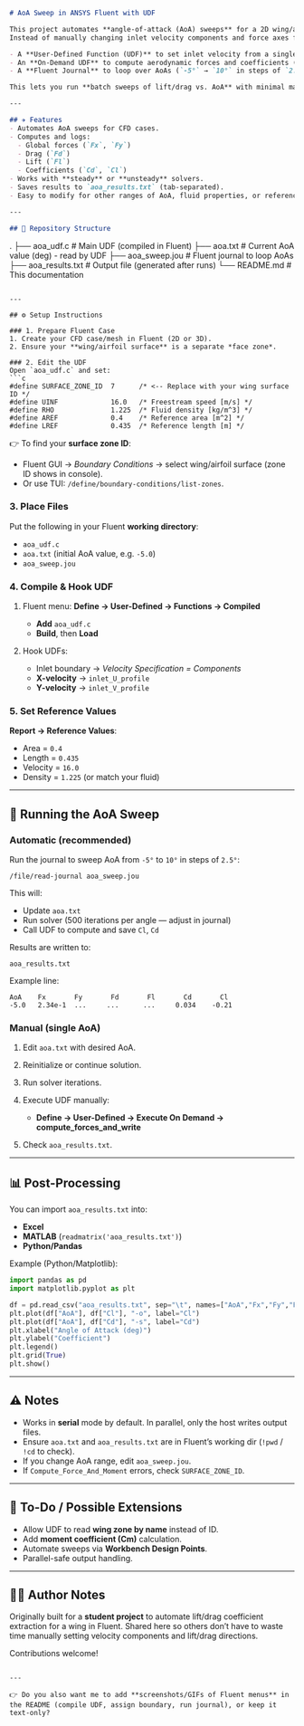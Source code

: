 

```markdown
# AoA Sweep in ANSYS Fluent with UDF

This project automates **angle-of-attack (AoA) sweeps** for a 2D wing/airfoil CFD case in ANSYS Fluent.  
Instead of manually changing inlet velocity components and force axes for every AoA, this setup uses:

- A **User-Defined Function (UDF)** to set inlet velocity from a single `aoa.txt` file.
- An **On-Demand UDF** to compute aerodynamic forces and coefficients (`Cl`, `Cd`).
- A **Fluent Journal** to loop over AoAs (`-5°` → `10°` in steps of `2.5°`) and save results automatically.

This lets you run **batch sweeps of lift/drag vs. AoA** with minimal manual input.

---

## ✈️ Features
- Automates AoA sweeps for CFD cases.
- Computes and logs:
  - Global forces (`Fx`, `Fy`)
  - Drag (`Fd`)
  - Lift (`Fl`)
  - Coefficients (`Cd`, `Cl`)
- Works with **steady** or **unsteady** solvers.
- Saves results to `aoa_results.txt` (tab-separated).
- Easy to modify for other ranges of AoA, fluid properties, or reference values.

---

## 📂 Repository Structure
```

.
├── aoa_udf.c          # Main UDF (compiled in Fluent)
├── aoa.txt            # Current AoA value (deg) - read by UDF
├── aoa_sweep.jou      # Fluent journal to loop AoAs
├── aoa_results.txt    # Output file (generated after runs)
└── README.md          # This documentation

````

---

## ⚙️ Setup Instructions

### 1. Prepare Fluent Case
1. Create your CFD case/mesh in Fluent (2D or 3D).
2. Ensure your **wing/airfoil surface** is a separate *face zone*.

### 2. Edit the UDF
Open `aoa_udf.c` and set:
```c
#define SURFACE_ZONE_ID  7      /* <-- Replace with your wing surface ID */
#define UINF             16.0   /* Freestream speed [m/s] */
#define RHO              1.225  /* Fluid density [kg/m^3] */
#define AREF             0.4    /* Reference area [m^2] */
#define LREF             0.435  /* Reference length [m] */
````

👉 To find your **surface zone ID**:

* Fluent GUI → *Boundary Conditions* → select wing/airfoil surface (zone ID shows in console).
* Or use TUI: `/define/boundary-conditions/list-zones`.

### 3. Place Files

Put the following in your Fluent **working directory**:

* `aoa_udf.c`
* `aoa.txt` (initial AoA value, e.g. `-5.0`)
* `aoa_sweep.jou`

### 4. Compile & Hook UDF

1. Fluent menu: **Define → User-Defined → Functions → Compiled**

   * **Add** `aoa_udf.c`
   * **Build**, then **Load**
2. Hook UDFs:

   * Inlet boundary → *Velocity Specification = Components*
   * **X-velocity** → `inlet_U_profile`
   * **Y-velocity** → `inlet_V_profile`

### 5. Set Reference Values

**Report → Reference Values**:

* Area = `0.4`
* Length = `0.435`
* Velocity = `16.0`
* Density = `1.225` (or match your fluid)

---

## 🚀 Running the AoA Sweep

### Automatic (recommended)

Run the journal to sweep AoA from `-5°` to `10°` in steps of `2.5°`:

```
/file/read-journal aoa_sweep.jou
```

This will:

* Update `aoa.txt`
* Run solver (500 iterations per angle — adjust in journal)
* Call UDF to compute and save `Cl`, `Cd`

Results are written to:

```
aoa_results.txt
```

Example line:

```
AoA    Fx       Fy       Fd       Fl       Cd       Cl
-5.0   2.34e-1  ...     ...      ...     0.034    -0.21
```

### Manual (single AoA)

1. Edit `aoa.txt` with desired AoA.
2. Reinitialize or continue solution.
3. Run solver iterations.
4. Execute UDF manually:

   * **Define → User-Defined → Execute On Demand → compute_forces_and_write**
5. Check `aoa_results.txt`.

---

## 📊 Post-Processing

You can import `aoa_results.txt` into:

* **Excel**
* **MATLAB** (`readmatrix('aoa_results.txt')`)
* **Python/Pandas**

Example (Python/Matplotlib):

```python
import pandas as pd
import matplotlib.pyplot as plt

df = pd.read_csv("aoa_results.txt", sep="\t", names=["AoA","Fx","Fy","Fd","Fl","Cd","Cl"])
plt.plot(df["AoA"], df["Cl"], "-o", label="Cl")
plt.plot(df["AoA"], df["Cd"], "-s", label="Cd")
plt.xlabel("Angle of Attack (deg)")
plt.ylabel("Coefficient")
plt.legend()
plt.grid(True)
plt.show()
```

---

## ⚠️ Notes

* Works in **serial** mode by default. In parallel, only the host writes output files.
* Ensure `aoa.txt` and `aoa_results.txt` are in Fluent’s working dir (`!pwd` / `!cd` to check).
* If you change AoA range, edit `aoa_sweep.jou`.
* If `Compute_Force_And_Moment` errors, check `SURFACE_ZONE_ID`.

---

## 📌 To-Do / Possible Extensions

* Allow UDF to read **wing zone by name** instead of ID.
* Add **moment coefficient (Cm)** calculation.
* Automate sweeps via **Workbench Design Points**.
* Parallel-safe output handling.

---

## 👨‍💻 Author Notes

Originally built for a **student project** to automate lift/drag coefficient extraction for a wing in Fluent.
Shared here so others don’t have to waste time manually setting velocity components and lift/drag directions.

Contributions welcome!

```

---

👉 Do you also want me to add **screenshots/GIFs of Fluent menus** in the README (compile UDF, assign boundary, run journal), or keep it text-only?
```
